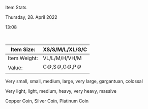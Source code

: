 ---
---

Item Stats

Thursday, 28. April 2022

13:08

 

|Item Size:|XS/S/M/L/XL/G/C|
|----------|---------------|
|Item Weight:|VL/L/M/H/VH/M|
|Value:|C🪙,S🪙,G🪙,P🪙|

Very small, small, medium, large, very large, gargantuan, colossal

Very light, light, medium, heavy, very heavy, massive

Copper Coin, Silver Coin, Platinum Coin
